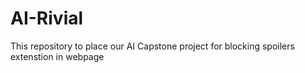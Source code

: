 # AI-Rivial
This repository to place our AI Capstone project for blocking spoilers extenstion in webpage
